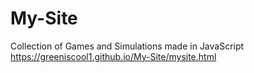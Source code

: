 # My-Site
Collection of Games and Simulations made in JavaScript
https://greeniscool1.github.io/My-Site/mysite.html

